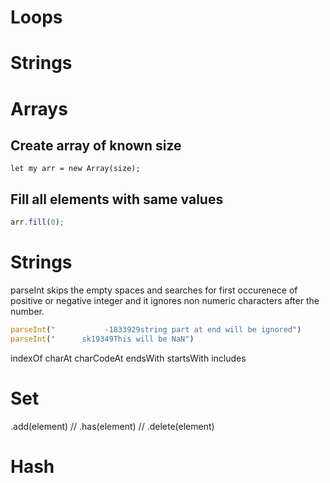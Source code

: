 # Loops

# Strings

# Arrays

## Create array of known size

```
let my arr = new Array(size);
```

## Fill all elements with same values

```javascript
arr.fill(0);
```

# Strings

parseInt skips the empty spaces and searches for first occurenece of positive or negative integer and it ignores non numeric characters after the number.

```javascript
parseInt("           -1833929string part at end will be ignored")
parseInt("      sk19349This will be NaN")
```

indexOf
charAt
charCodeAt
endsWith
startsWith
includes

# Set

.add(element) //
.has(element) //
.delete(element)

# Hash


